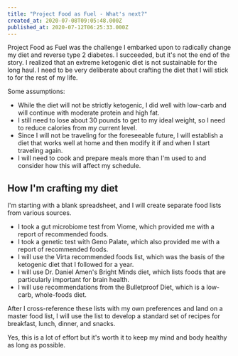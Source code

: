 ```yaml
---
title: "Project Food as Fuel - What's next?"
created_at: 2020-07-08T09:05:48.000Z
published_at: 2020-07-12T06:25:33.000Z
---
```

Project Food as Fuel was the challenge I embarked upon to radically change my diet and reverse type 2 diabetes. I succeeded, but it's not the end of the story. I realized that an extreme ketogenic diet is not sustainable for the long haul. I need to be very deliberate about crafting the diet that I will stick to for the rest of my life.

Some assumptions:

*   While the diet will not be strictly ketogenic, I did well with low-carb and will continue with moderate protein and high fat.
*   I still need to lose about 30 pounds to get to my ideal weight, so I need to reduce calories from my current level.
*   Since I will not be traveling for the foreseeable future, I will establish a diet that works well at home and then modify it if and when I start traveling again.
*   I will need to cook and prepare meals more than I'm used to and consider how this will affect my schedule.

How I'm crafting my diet
------------------------

I'm starting with a blank spreadsheet, and I will create separate food lists from various sources.

*   I took a gut microbiome test from Viome, which provided me with a report of recommended foods.
*   I took a genetic test with Geno Palate, which also provided me with a report of recommended foods.
*   I will use the Virta recommended foods list, which was the basis of the ketogenic diet that I followed for a year.
*   I will use Dr. Daniel Amen's Bright Minds diet, which lists foods that are particularly important for brain health.
*   I will use recommendations from the Bulletproof Diet, which is a low-carb, whole-foods diet.

After I cross-reference these lists with my own preferences and land on a master food list, I will use the list to develop a standard set of recipes for breakfast, lunch, dinner, and snacks. 

Yes, this is a lot of effort but it's worth it to keep my mind and body healthy as long as possible.

